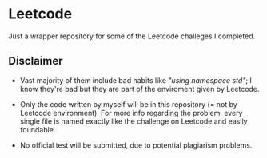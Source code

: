 # Leetcode

Just a wrapper repository for some of the Leetcode challeges I completed.

## Disclaimer

- Vast majority of them include bad habits like *"using namespace std"*; I know they're bad but they are part of the enviroment given by Leetcode.

- Only the code written by myself will be in this repository (= not by Leetcode environment). For more info regarding the problem, every single file is named exactly like the challenge on Leetcode and easily foundable.

- No official test will be submitted, due to potential plagiarism problems.
